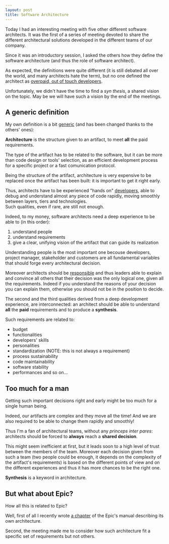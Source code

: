 ```yaml
---
layout: post
title: Software Architecture
---
```

Today I had an interesting meeting with five other different software 
architects. It was the first of a series of meeting devoted to share the 
different architectural solutions developed in the different teams of our 
company.

Since it was an introductory session, I asked the others how they define the
software architecture (and thus the role of software architect).

As expected, the definitions were quite different (it is still debated all over
the world, and many architects hate the term), but no one defined the architect
as [overpaid, out of touch developers][1].

Unfortunately, we didn't have the time to find a _syn thesis_, a shared vision
on the topic. May be we will have such a vision by the end of the meetings.

A generic definition
--------------------
My own definition is a bit [generic][2] (and has been changed thanks to the 
others' ones):

**Architecture** is the structure given to an artifact, to meet **all** the paid 
requirements.

The type of the artifact has to be related to the software, but it can be more 
than code design or tools' selection, as an efficient development process for 
a specific project or a fast comunication protocol.

Being the structure of the artifact, architecture is very expensive to be
replaced once the artifact has been built: it is important to get it right early.

Thus, architects have to be experienced "hands on" [developers][3], able to 
debug and understand almost any piece of code rapidly, moving smoothly between 
layers, tiers and technologies.  
Such qualities, even if rare, are still not enough.

Indeed, to my money, software architects need a deep experience to be able to 
(in this order):

1. understand people
2. understand requirements
3. give a clear, unifying vision of the artifact that can guide its realization

Understanding people is the most important one becouse developers, project 
manager, stakeholder and customers are all fundamental variables that should 
forge every architectural decision.

Moreover architects should be [responsible][4] and thus leaders able to
explain and convince all others that their decision was the only logical one,
given all the requirements. Indeed if you understand the reasons of your 
decision you can explain them, otherwise you should not be in the position to 
decide.

The second and the third qualities derived from a deep development experience,
are interconnected: an architect should be able to understand **all** the 
**paid** requirements and to produce a **synthesis**.

Such requirements are related to:

* budget
* functionalities
* developers' skills
* personalities
* standardization (NOTE: this is not always a requirement)
* process sustainability
* code maintainability
* software stability
* performances and so on...

Too much for a man
------------------
Getting such important decisions right and early might be too much for a single 
human being.

Indeed, our artifacts are complex and they move all the time! And we are also 
required to be able to change them rapidly and smoothly!

Thus I'm a fan of architectural teams, without any _princeps inter pares_: 
architects should be forced to **always** reach a **shared decision**.

This might seem inefficient at first, but it leads soon to a high level of trust
between the members of the team. Moreover each decision given from such a team
(two people could be enough, it depends on the complexity of the artifact's 
requirements) is based on the different points of view and on the 
different experiences and thus it has more chances to be the right one.

**Synthesis** is a keyword in architecture.

But what about Epic?
--------------------
How all this is related to Epic?

Well, first of all I recently wrote [a chapter][5] of the Epic's manual 
describing its own architecture.

Second, the meeting made me to consider how such architecture fit a specific
set of requirements but not others.


[1]: http://blogs.tedneward.com/2007/09/20/Hard+Questions+About+Architects.aspx "Hard Questions About Architects"
[2]: http://en.wikipedia.org/wiki/Generic_programming "Generic programming"
[3]: http://reprog.wordpress.com/2010/03/21/the-hacker-the-architect-and-the-superhero-three-completely-different-ways-to-be-an-excellent-programmer/ "The hacker, the architect and the superhero: three completely different ways to be an excellent programmer"
[4]: http://www.tesio.it/2010/09/leadership-and-responsibility.html "Leadership and Responsibility"
[5]: http://epic.tesio.it/doc/the_bellis_perennis.html "The bellis perennis"

